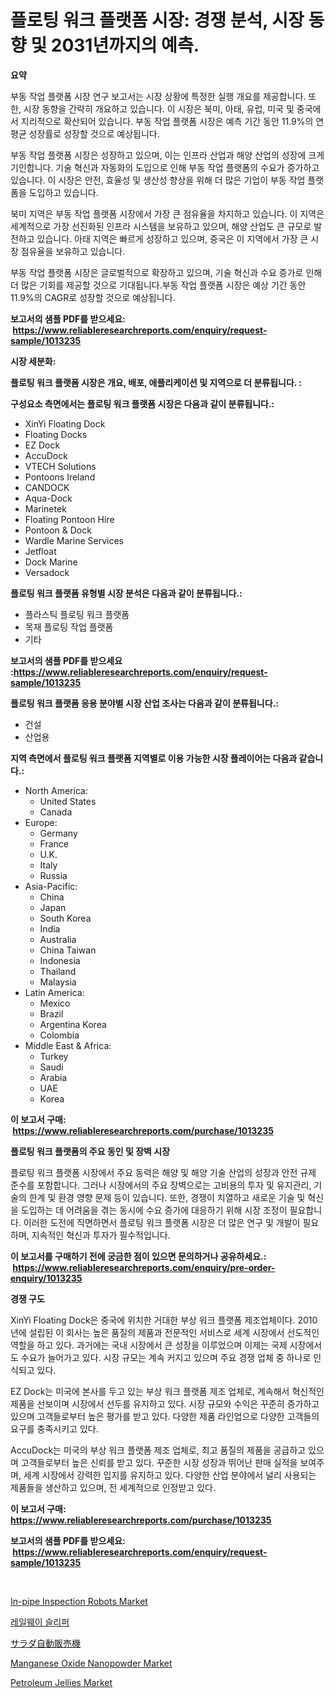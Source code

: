 <p><h1>플로팅 워크 플랫폼 시장: 경쟁 분석, 시장 동향 및 2031년까지의 예측.</h1></p><p><strong>요약</strong></p>
<p><p>부동 작업 플랫폼 시장 연구 보고서는 시장 상황에 특정한 실행 개요를 제공합니다. 또한, 시장 동향을 간략히 개요하고 있습니다. 이 시장은 북미, 아태, 유럽, 미국 및 중국에서 지리적으로 확산되어 있습니다. 부동 작업 플랫폼 시장은 예측 기간 동안 11.9%의 연평균 성장률로 성장할 것으로 예상됩니다. </p><p>부동 작업 플랫폼 시장은 성장하고 있으며, 이는 인프라 산업과 해양 산업의 성장에 크게 기인합니다. 기술 혁신과 자동화의 도입으로 인해 부동 작업 플랫폼의 수요가 증가하고 있습니다. 이 시장은 안전, 효율성 및 생산성 향상을 위해 더 많은 기업이 부동 작업 플랫폼을 도입하고 있습니다.</p><p>북미 지역은 부동 작업 플랫폼 시장에서 가장 큰 점유율을 차지하고 있습니다. 이 지역은 세계적으로 가장 선진화된 인프라 시스템을 보유하고 있으며, 해양 산업도 큰 규모로 발전하고 있습니다. 아태 지역은 빠르게 성장하고 있으며, 중국은 이 지역에서 가장 큰 시장 점유율을 보유하고 있습니다.</p><p>부동 작업 플랫폼 시장은 글로벌적으로 확장하고 있으며, 기술 혁신과 수요 증가로 인해 더 많은 기회를 제공할 것으로 기대됩니다.부동 작업 플랫폼 시장은 예상 기간 동안 11.9%의 CAGR로 성장할 것으로 예상됩니다.</p></p>
<p><strong>보고서의 샘플 PDF를 받으세요: &nbsp;<a href="https://www.reliableresearchreports.com/enquiry/request-sample/1013235">https://www.reliableresearchreports.com/enquiry/request-sample/1013235</a></strong></p>
<p><strong>시장 세분화:</strong></p>
<p><strong> 플로팅 워크 플랫폼 시장은 개요, 배포, 애플리케이션 및 지역으로 더 분류됩니다. :</strong></p>
<p><strong>구성요소 측면에서는 플로팅 워크 플랫폼 시장은 다음과 같이 분류됩니다.:</strong></p>
<p><ul><li>XinYi Floating Dock</li><li>Floating Docks</li><li>EZ Dock</li><li>AccuDock</li><li>VTECH Solutions</li><li>Pontoons Ireland</li><li>CANDOCK</li><li>Aqua-Dock</li><li>Marinetek</li><li>Floating Pontoon Hire</li><li>Pontoon & Dock</li><li>Wardle Marine Services</li><li>Jetfloat</li><li>Dock Marine</li><li>Versadock</li></ul></p>
<p><strong> 플로팅 워크 플랫폼 유형별 시장 분석은 다음과 같이 분류됩니다.:</strong></p>
<p><ul><li>플라스틱 플로팅 워크 플랫폼</li><li>목재 플로팅 작업 플랫폼</li><li>기타</li></ul></p>
<p><strong>보고서의 샘플 PDF를 받으세요 :<a href="https://www.reliableresearchreports.com/enquiry/request-sample/1013235">https://www.reliableresearchreports.com/enquiry/request-sample/1013235</a></strong></p>
<p><strong> 플로팅 워크 플랫폼 응용 분야별 시장 산업 조사는 다음과 같이 분류됩니다.:</strong></p>
<p><ul><li>건설</li><li>산업용</li></ul></p>
<p><strong>지역 측면에서 플로팅 워크 플랫폼 지역별로 이용 가능한 시장 플레이어는 다음과 같습니다.:</strong></p>
<p><ul>
    <li>
        North America:
        <ul>
            <li>United States</li>
            <li>Canada</li>
        </ul>
    </li>
    <li>
        Europe:
        <ul>
            <li>Germany</li>
            <li>France</li>
            <li>U.K.</li>
            <li>Italy</li>
            <li>Russia</li>
        </ul>
    </li>
    <li>
        Asia-Pacific:
        <ul>
            <li>China</li>
            <li>Japan</li>
            <li>South Korea</li>
            <li>India</li>
            <li>Australia</li>
            <li>China Taiwan</li>
            <li>Indonesia</li>
            <li>Thailand</li>
            <li>Malaysia</li>
        </ul>
    </li>
    <li>
        Latin America:
        <ul>
            <li>Mexico</li>
            <li>Brazil</li>
            <li>Argentina Korea</li>
            <li>Colombia</li>
        </ul>
    </li>
    <li>
        Middle East & Africa:
        <ul>
            <li>Turkey</li>
            <li>Saudi</li>
            <li>Arabia</li>
            <li>UAE</li>
            <li>Korea</li>
        </ul>
    </li>
    </ul></p>
<p><strong>이 보고서 구매: &nbsp;<a href="https://www.reliableresearchreports.com/purchase/1013235">https://www.reliableresearchreports.com/purchase/1013235</a></strong></p>
<p><strong>플로팅 워크 플랫폼의 주요 동인 및 장벽 시장</strong></p>
<p><p>플로팅 워크 플랫폼 시장에서 주요 동력은 해양 및 해양 기술 산업의 성장과 안전 규제 준수를 포함합니다. 그러나 시장에서의 주요 장벽으로는 고비용의 투자 및 유지관리, 기술의 한계 및 환경 영향 문제 등이 있습니다. 또한, 경쟁이 치열하고 새로운 기술 및 혁신을 도입하는 데 어려움을 겪는 동시에 수요 증가에 대응하기 위해 시장 조정이 필요합니다. 이러한 도전에 직면하면서 플로팅 워크 플랫폼 시장은 더 많은 연구 및 개발이 필요하며, 지속적인 혁신과 투자가 필수적입니다.</p></p>
<p><strong>이 보고서를 구매하기 전에 궁금한 점이 있으면 문의하거나 공유하세요.: &nbsp;<a href="https://www.reliableresearchreports.com/enquiry/pre-order-enquiry/1013235">https://www.reliableresearchreports.com/enquiry/pre-order-enquiry/1013235</a></strong></p>
<p><strong>경쟁 구도</strong></p>
<p><p>XinYi Floating Dock은 중국에 위치한 거대한 부상 워크 플랫폼 제조업체이다. 2010년에 설립된 이 회사는 높은 품질의 제품과 전문적인 서비스로 세계 시장에서 선도적인 역할을 하고 있다. 과거에는 국내 시장에서 큰 성장을 이루었으며 이제는 국제 시장에서도 수요가 늘어가고 있다. 시장 규모는 계속 커지고 있으며 주요 경쟁 업체 중 하나로 인식되고 있다.</p><p>EZ Dock는 미국에 본사를 두고 있는 부상 워크 플랫폼 제조 업체로, 계속해서 혁신적인 제품을 선보이며 시장에서 선두를 유지하고 있다. 시장 규모와 수익은 꾸준히 증가하고 있으며 고객들로부터 높은 평가를 받고 있다. 다양한 제품 라인업으로 다양한 고객들의 요구를 충족시키고 있다.</p><p>AccuDock는 미국의 부상 워크 플랫폼 제조 업체로, 최고 품질의 제품을 공급하고 있으며 고객들로부터 높은 신뢰를 받고 있다. 꾸준한 시장 성장과 뛰어난 판매 실적을 보여주며, 세계 시장에서 강력한 입지를 유지하고 있다. 다양한 산업 분야에서 널리 사용되는 제품들을 생산하고 있으며, 전 세계적으로 인정받고 있다.</p></p>
<p><strong>이 보고서 구매: &nbsp; <a href="https://www.reliableresearchreports.com/purchase/1013235">https://www.reliableresearchreports.com/purchase/1013235</a></strong></p>
<p><strong>보고서의 샘플 PDF를 받으세요: &nbsp;<a href="https://www.reliableresearchreports.com/enquiry/request-sample/1013235">https://www.reliableresearchreports.com/enquiry/request-sample/1013235</a></strong><strong></strong></p>
<p>&nbsp;</p>
<p><p><a href="https://issuu.com/reportprime-2/docs/in-pipe-inspection-robots-market-size-2030.pptx">In-pipe Inspection Robots Market</a></p><p><a href="https://medium.com/@hermanokutneva7878567/%EC%B2%A0%EB%8F%84-%EC%9E%A0%EC%9E%90%EB%A6%AC-%EC%8B%9C%EC%9E%A5-2031%EB%85%84%EA%B9%8C%EC%A7%80%EC%9D%98-%ED%8A%B8%EB%A0%8C%EB%93%9C-%EC%98%88%EC%B8%A1-%EB%B0%8F-%EA%B2%BD%EC%9F%81-%EB%B6%84%EC%84%9D-e2e478828d8e">레일웨이 슬리퍼</a></p><p><a href="https://medium.com/@emmittkutch2023/%E3%82%B5%E3%83%A9%E3%83%80%E8%87%AA%E8%B2%A9%E6%A9%9F%E5%B8%82%E5%A0%B4%E5%B1%95%E6%9C%9B-%E6%A5%AD%E7%95%8C%E6%A6%82%E8%A6%81%E3%81%A8%E4%BA%88%E6%B8%AC-2024%E5%B9%B4%E3%81%8B%E3%82%892031%E5%B9%B4-8045523e232c">サラダ自動販売機</a></p><p><a href="https://github.com/provorikovar/Market-Research-Report-List-3/blob/main/manganese-oxide-nanopowder-market.md">Manganese Oxide Nanopowder Market</a></p><p><a href="https://github.com/angelajermaine/Market-Research-Report-List-2/blob/main/petroleum-jellies-market.md">Petroleum Jellies Market</a></p></p>